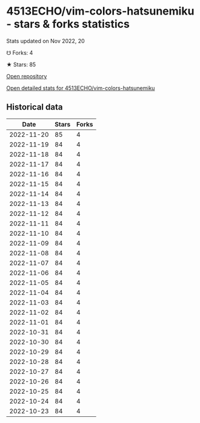 # 4513ECHO/vim-colors-hatsunemiku - stars & forks statistics

Stats updated on Nov 2022, 20

☋ Forks: 4

★ Stars: 85

[Open repository](https://github.com/4513ECHO/vim-colors-hatsunemiku)

[Open detailed stats for 4513ECHO/vim-colors-hatsunemiku](https://reviewgithub.com/rep/4513ECHO/vim-colors-hatsunemiku)

## Historical data
| Date | Stars | Forks |
|------|-------|-------|
| 2022-11-20 | 85 | 4 | 
| 2022-11-19 | 84 | 4 | 
| 2022-11-18 | 84 | 4 | 
| 2022-11-17 | 84 | 4 | 
| 2022-11-16 | 84 | 4 | 
| 2022-11-15 | 84 | 4 | 
| 2022-11-14 | 84 | 4 | 
| 2022-11-13 | 84 | 4 | 
| 2022-11-12 | 84 | 4 | 
| 2022-11-11 | 84 | 4 | 
| 2022-11-10 | 84 | 4 | 
| 2022-11-09 | 84 | 4 | 
| 2022-11-08 | 84 | 4 | 
| 2022-11-07 | 84 | 4 | 
| 2022-11-06 | 84 | 4 | 
| 2022-11-05 | 84 | 4 | 
| 2022-11-04 | 84 | 4 | 
| 2022-11-03 | 84 | 4 | 
| 2022-11-02 | 84 | 4 | 
| 2022-11-01 | 84 | 4 | 
| 2022-10-31 | 84 | 4 | 
| 2022-10-30 | 84 | 4 | 
| 2022-10-29 | 84 | 4 | 
| 2022-10-28 | 84 | 4 | 
| 2022-10-27 | 84 | 4 | 
| 2022-10-26 | 84 | 4 | 
| 2022-10-25 | 84 | 4 | 
| 2022-10-24 | 84 | 4 | 
| 2022-10-23 | 84 | 4 | 

